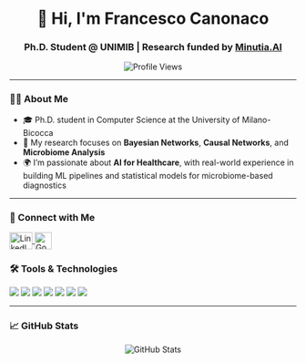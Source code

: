 <h1 align="center">👋 Hi, I'm Francesco Canonaco</h1>
<h3 align="center">Ph.D. Student @ UNIMIB | Research funded by <a href="https://www.minutia.ai" target="_blank">Minutia.AI</a></h3>

<p align="center">
  <img src="https://komarev.com/ghpvc/?username=francesco-canonaco&label=Profile%20views&color=0e75b6&style=flat" alt="Profile Views" />
</p>

---

### 👨‍💻 About Me

- 🎓 Ph.D. student in Computer Science at the University of Milano-Bicocca
- 🔬 My research focuses on **Bayesian Networks**, **Causal Networks**, and **Microbiome Analysis**
- 🌍 I’m passionate about **AI for Healthcare**, with real-world experience in building ML pipelines and statistical models for microbiome-based diagnostics


---

### 🔗 Connect with Me

<p>
  <a href="https://linkedin.com/in/francesco-canonaco-3b099a121" target="_blank">
    <img align="center" src="https://raw.githubusercontent.com/rahuldkjain/github-profile-readme-generator/master/src/images/icons/Social/linked-in-alt.svg" alt="LinkedIn" height="30" width="40" />
  </a>
  
  <a href="https://scholar.google.com/citations?user=A38uLr0AAAAJ&hl=en" target="_blank">
    <img align="center" src="https://upload.wikimedia.org/wikipedia/commons/thumb/c/c7/Google_Scholar_logo.svg/512px-Google_Scholar_logo.svg.png" alt="Google Scholar" height="30" width="30" />
  </a>
</p>

### 🛠️ Tools & Technologies

<p>
  <img src="https://img.shields.io/badge/-Python-3776AB?style=flat-square&logo=python&logoColor=white" />
  <img src="https://img.shields.io/badge/-R-276DC3?style=flat-square&logo=r&logoColor=white" />
  <img src="https://img.shields.io/badge/-Bayesian%20Networks-ffcc00?style=flat-square" />
  <img src="https://img.shields.io/badge/-Causal%20Networks-0099cc?style=flat-square" />
  <img src="https://img.shields.io/badge/-Machine%20Learning-0f9d58?style=flat-square" />
  <img src="https://img.shields.io/badge/-Data%20Science-f4b400?style=flat-square" />
  <img src="https://img.shields.io/badge/-Microbiome-0099cc?style=flat-square" />
</p>

---

### 📈 GitHub Stats

<p align="center">
  <img src="https://github-readme-stats.vercel.app/api?username=francesco-canonaco&show_icons=true&theme=default" alt="GitHub Stats" />
</p>

